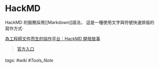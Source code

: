 # HackMD
HackMD 的服務採用[[Markdown]]語法，
這是一種使用文字與符號快速排版的寫作方式‧

[為工程師文件而生的協作平台：HackMD 開發故事](https://medium.com/starrocket/hackmd-product-story-1e332f83d343)


> [官方入口](https://hackmd.io/?nav=overview)


###### tags: #wiki #Tools_Note 